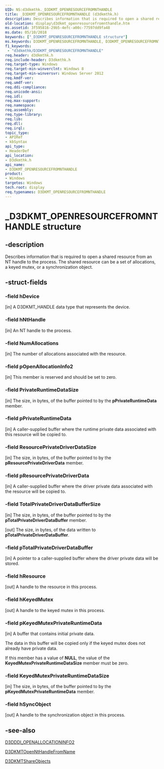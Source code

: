 ```yaml
---
UID: NS:d3dkmthk._D3DKMT_OPENRESOURCEFROMNTHANDLE
title: _D3DKMT_OPENRESOURCEFROMNTHANDLE (d3dkmthk.h)
description: Describes information that is required to open a shared resource from an NT handle to the process. The shared resource can be a set of allocations, a keyed mutex, or a synchronization object.
old-location: display\d3dkmt_openresourcefromnthandle.htm
ms.assetid: 3f595816-29b5-4efc-a00c-77597dd9fa48
ms.date: 05/10/2018
keywords: ["_D3DKMT_OPENRESOURCEFROMNTHANDLE structure"]
ms.keywords: D3DKMT_OPENRESOURCEFROMNTHANDLE, D3DKMT_OPENRESOURCEFROMNTHANDLE structure [Display Devices], _D3DKMT_OPENRESOURCEFROMNTHANDLE, d3dkmthk/D3DKMT_OPENRESOURCEFROMNTHANDLE, display.d3dkmt_openresourcefromnthandle
f1_keywords:
 - "d3dkmthk/D3DKMT_OPENRESOURCEFROMNTHANDLE"
req.header: d3dkmthk.h
req.include-header: D3dkmthk.h
req.target-type: Windows
req.target-min-winverclnt: Windows 8
req.target-min-winversvr: Windows Server 2012
req.kmdf-ver: 
req.umdf-ver: 
req.ddi-compliance: 
req.unicode-ansi: 
req.idl: 
req.max-support: 
req.namespace: 
req.assembly: 
req.type-library: 
req.lib: 
req.dll: 
req.irql: 
topic_type:
- APIRef
- kbSyntax
api_type:
- HeaderDef
api_location:
- D3dkmthk.h
api_name:
- D3DKMT_OPENRESOURCEFROMNTHANDLE
product:
- Windows
targetos: Windows
tech.root: display
req.typenames: D3DKMT_OPENRESOURCEFROMNTHANDLE
---
```


# _D3DKMT_OPENRESOURCEFROMNTHANDLE structure


## -description


Describes information that is required to open a shared resource from an NT handle to the process. The shared resource can be a set of allocations, a keyed mutex, or a synchronization object.


## -struct-fields




### -field hDevice

[in] A D3DKMT_HANDLE data type that represents the device.


### -field hNtHandle

[in] An NT handle to the process.


### -field NumAllocations

[in] The number of allocations associated with the resource.


### -field pOpenAllocationInfo2

[in] This member is reserved and should be set to zero.


### -field PrivateRuntimeDataSize

[in] The size, in bytes, of the buffer pointed to by the <b>pPrivateRuntimeData</b> member.


### -field pPrivateRuntimeData

[in] A caller-supplied buffer where the runtime private data associated with this resource will be copied to.


### -field ResourcePrivateDriverDataSize

[in] The size, in bytes, of the  buffer pointed to by the <b>pResourcePrivateDriverData</b> member.


### -field pResourcePrivateDriverData

[in] A caller-supplied buffer where the driver private data associated with the resource will be copied to.


### -field TotalPrivateDriverDataBufferSize

[in] The size, in bytes, of the buffer pointed to by the <b>pTotalPrivateDriverDataBuffer</b> member.

[out] The size, in bytes, of  the data written to <b>pTotalPrivateDriverDataBuffer</b>.


### -field pTotalPrivateDriverDataBuffer

[in] A pointer to a caller-supplied buffer where the driver private data will be stored.


### -field hResource

[out] A handle to the resource in this process.


### -field hKeyedMutex

[out] A handle to the keyed mutex in this process.


### -field pKeyedMutexPrivateRuntimeData

[in] A buffer that contains initial private data.

The data in this buffer will be copied only if the keyed mutex does not already have private data.

If this member has a value of <b>NULL</b>, the value of the <b>KeyedMutexPrivateRuntimeDataSize</b> member must be zero.


### -field KeyedMutexPrivateRuntimeDataSize

[in] The size, in bytes, of the buffer pointed to by the <b>pKeyedMutexPrivateRuntimeData</b> member.


### -field hSyncObject

[out] A handle to the synchronization object in this process.


## -see-also




<a href="https://docs.microsoft.com/windows-hardware/drivers/display/d3dddi-openallocationinfo2">D3DDDI_OPENALLOCATIONINFO2</a>



<a href="https://docs.microsoft.com/windows-hardware/drivers/ddi/d3dkmthk/nf-d3dkmthk-d3dkmtopennthandlefromname">D3DKMTOpenNtHandleFromName</a>



<a href="https://docs.microsoft.com/windows-hardware/drivers/ddi/d3dkmthk/nf-d3dkmthk-d3dkmtshareobjects">D3DKMTShareObjects</a>
 

 

